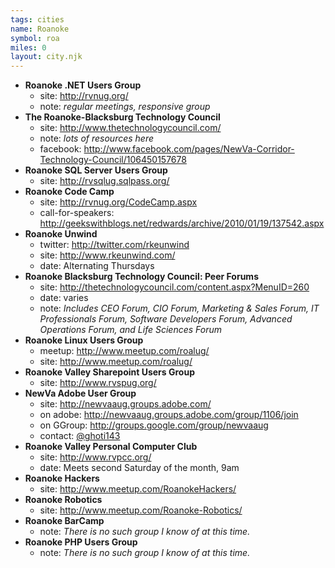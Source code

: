 ```yaml
---
tags: cities
name: Roanoke
symbol: roa
miles: 0
layout: city.njk
---
```

* **Roanoke .NET Users Group**
  * site: <http://rvnug.org/>
  * note: _regular meetings, responsive group_
* **The Roanoke-Blacksburg Technology Council**
  * site: <http://www.thetechnologycouncil.com/>
  * note: _lots of resources here_
  * facebook: <http://www.facebook.com/pages/NewVa-Corridor-Technology-Council/106450157678>
* **Roanoke SQL Server Users Group**
  * site: <http://rvsqlug.sqlpass.org/>
* **Roanoke Code Camp**	
  * site: <http://rvnug.org/CodeCamp.aspx>
  * call-for-speakers: <http://geekswithblogs.net/redwards/archive/2010/01/19/137542.aspx>
* **Roanoke Unwind**
  * twitter: <http://twitter.com/rkeunwind>
  * site: <http://www.rkeunwind.com/>
  * date: Alternating Thursdays
* **Roanoke Blacksburg Technology Council: Peer Forums**
  * site: <http://thetechnologycouncil.com/content.aspx?MenuID=260>
  * date: varies
  * note: _Includes CEO Forum, CIO Forum, Marketing & Sales Forum, IT Professionals Forum, Software Developers Forum, Advanced Operations Forum, and Life Sciences Forum_	
* **Roanoke Linux Users Group**
  * meetup: <http://www.meetup.com/roalug/>
  * site: <http://www.meetup.com/roalug/>
* **Roanoke Valley Sharepoint Users Group**
  * site: <http://www.rvspug.org/>
* **NewVa Adobe User Group**
  * site: <http://newvaaug.groups.adobe.com/>
  * on adobe: <http://newvaaug.groups.adobe.com/group/1106/join>
  * on GGroup: <http://groups.google.com/group/newvaaug> 
  * contact: <a href="http://twitter.com/ghoti143">@ghoti143</a>
* **Roanoke Valley Personal Computer Club**
  * site: <http://www.rvpcc.org/>
  * date: Meets second Saturday of the month, 9am
* **Roanoke Hackers**
  * site: <http://www.meetup.com/RoanokeHackers/>
* **Roanoke Robotics**
  * site: <http://www.meetup.com/Roanoke-Robotics/>
* **Roanoke BarCamp**
  * note: _There is no such group I know of at this time._
* **Roanoke PHP Users Group**
  * note: _There is no such group I know of at this time._